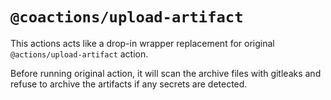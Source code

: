 # `@coactions/upload-artifact`

This actions acts like a drop-in wrapper replacement for original
`@actions/upload-artifact` action.

Before running original action, it will scan the archive files with gitleaks
and refuse to archive the artifacts if any secrets are detected.
